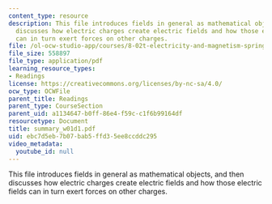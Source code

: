 ```yaml
---
content_type: resource
description: This file introduces fields in general as mathematical objects, and then
  discusses how electric charges create electric fields and how those electric fields
  can in turn exert forces on other charges.
file: /ol-ocw-studio-app/courses/8-02t-electricity-and-magnetism-spring-2005/ebc7d5eb7b07bab5ffd35ee8ccddc295_summary_w01d1.pdf
file_size: 558897
file_type: application/pdf
learning_resource_types:
- Readings
license: https://creativecommons.org/licenses/by-nc-sa/4.0/
ocw_type: OCWFile
parent_title: Readings
parent_type: CourseSection
parent_uid: a1134647-b0ff-86e4-f59c-c1f6b99164df
resourcetype: Document
title: summary_w01d1.pdf
uid: ebc7d5eb-7b07-bab5-ffd3-5ee8ccddc295
video_metadata:
  youtube_id: null
---
```

This file introduces fields in general as mathematical objects, and then discusses how electric charges create electric fields and how those electric fields can in turn exert forces on other charges.